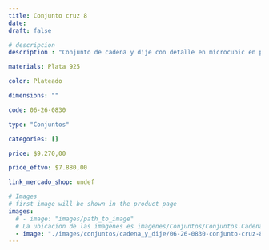 ```yaml
---
title: Conjunto cruz 8
date: 
draft: false

# descripcion
description : "Conjunto de cadena y dije con detalle en microcubic en plata 925. Largo de cadena 40, 45 o 50 cm a elección."

materials: Plata 925

color: Plateado

dimensions: ""

code: 06-26-0830

type: "Conjuntos"

categories: []

price: $9.270,00

price_eftvo: $7.880,00

link_mercado_shop: undef

# Images
# first image will be shown in the product page
images:
  # - image: "images/path_to_image"
  # La ubicacion de las imagenes es imagenes/Conjuntos/Conjuntos.Cadena y Dije/06-26-0830-conjunto-cruz-8
  - image: "./images/conjuntos/cadena_y_dije/06-26-0830-conjunto-cruz-8.jpg"
---
```

